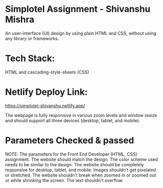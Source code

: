 # Simplotel Assignment - Shivanshu Mishra
An user-interface (UI) design by using plain HTML and CSS, without using any library or frameworks.

# Tech Stack:
HTML and cascading-style-sheets (CSS)

# Netlify Deploy Link:
  https://simplotel-shivanshu.netlify.app/

The webpage is fully responsive in various zoom levels and window resize and should support all three devices (desktop, tablet, and mobile).

# Parameters Checked & passed

NOTE: The parameters for the Front End Developer (HTML, CSS) assignment.
The website should match the design.
The color scheme used needs to be similar to the design.
The website should be completely responsive for desktop, tablet, and mobile.
Images shouldn't get pixelated or stretched.
The website shouldn't break when zoomed in or zoomed out or while shrinking the screen.
The text shouldn't overflow.
